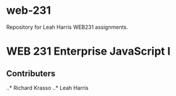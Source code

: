 # web-231
Repository for Leah Harris WEB231 assignments.

# WEB 231 Enterprise JavaScript I

## Contributers
..* Richard Krasso
..* Leah Harris